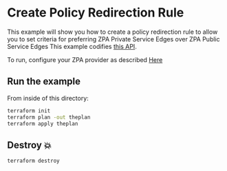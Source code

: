 # Create Policy Redirection Rule

This example will show you how to create a policy redirection rule to allow you to set criteria for preferring ZPA Private Service Edges over ZPA Public Service Edges
This example codifies [this API](https://help.zscaler.com/zpa/about-redirection-policy).

To run, configure your ZPA provider as described [Here](https://github.com/zscaler/terraform-provider-zpa/blob/master/docs/index.md)

## Run the example

From inside of this directory:

```bash
terraform init
terraform plan -out theplan
terraform apply theplan
```

## Destroy 💥

```bash
terraform destroy
```
